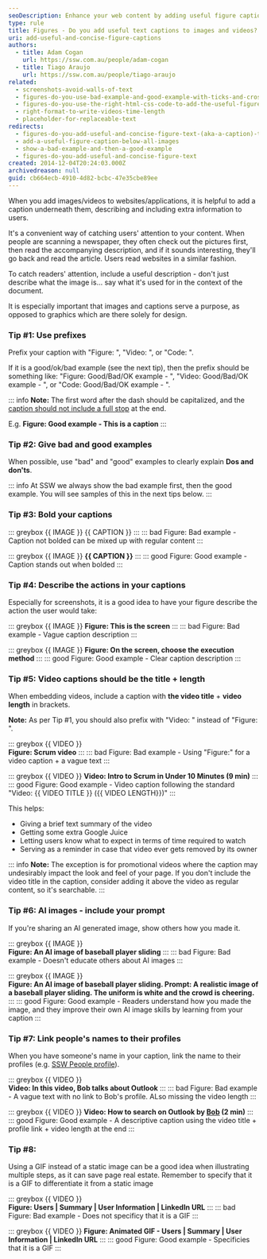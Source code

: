 ```yaml
---
seoDescription: Enhance your web content by adding useful figure captions to images and videos for better SEO and user engagement.
type: rule
title: Figures - Do you add useful text captions to images and videos?
uri: add-useful-and-concise-figure-captions
authors:
  - title: Adam Cogan
    url: https://ssw.com.au/people/adam-cogan
  - title: Tiago Araujo
    url: https://ssw.com.au/people/tiago-araujo
related:
  - screenshots-avoid-walls-of-text
  - figures-do-you-use-bad-example-and-good-example-with-ticks-and-crosses-in-captions
  - figures-do-you-use-the-right-html-css-code-to-add-the-useful-figure-caption
  - right-format-to-write-videos-time-length
  - placeholder-for-replaceable-text
redirects:
  - figures-do-you-add-useful-and-concise-figure-text-(aka-a-caption)-to-avoid-a-lot-of-text-over-images
  - add-a-useful-figure-caption-below-all-images
  - show-a-bad-example-and-then-a-good-example
  - figures-do-you-add-useful-and-concise-figure-text
created: 2014-12-04T20:24:03.000Z
archivedreason: null
guid: cb664ecb-4910-4d82-bcbc-47e35cbe89ee
---
```

When you add images/videos to websites/applications, it is helpful to add a caption underneath them, describing and including extra information to users.

It's a convenient way of catching users' attention to your content. When people are scanning a newspaper, they often check out the pictures first, then read the accompanying description, and if it sounds interesting, they'll go back and read the article. Users read websites in a similar fashion.

<!--endintro-->

To catch readers' attention, include a useful description - don't just describe what the image is... say what it's used for in the context of the document.

It is especially important that images and captions serve a purpose, as opposed to graphics which are there solely for design.

### Tip #1: Use prefixes

Prefix your caption with "Figure: ", "Video: ", or "Code: ".

If it is a good/ok/bad example (see the next tip), then the prefix should be something like: "Figure: Good/Bad/OK example - ", "Video: Good/Bad/OK example - ", or "Code: Good/Bad/OK example - ".

::: info
**Note:** The first word after the dash should be capitalized, and the [caption should not include a full stop](/avoid-full-stops-in-bullet-point-lists/) at the end.

E.g. **Figure: Good example - This is a caption**
:::

### Tip #2: Give bad and good examples

When possible, use "bad" and "good" examples to clearly explain **Dos and don'ts**.

::: info
At SSW we always show the bad example first, then the good example. You will see samples of this in the next tips below.
:::

### Tip #3: Bold your captions

::: greybox
{{ IMAGE }}
{{ CAPTION }}
:::
::: bad
Figure: Bad example - Caption not bolded can be mixed up with regular content
:::

::: greybox
{{ IMAGE }}
**{{ CAPTION }}**
:::
::: good
Figure: Good example - Caption stands out when bolded
:::

### Tip #4: Describe the actions in your captions

Especially for screenshots, it is a good idea to have your figure describe the action the user would take:

::: greybox
{{ IMAGE }}
**Figure: This is the screen**
:::
::: bad
Figure: Bad example - Vague caption description
:::

::: greybox
{{ IMAGE }}
**Figure: On the screen, choose the execution method**
:::
::: good
Figure: Good example - Clear caption description
:::

### Tip #5: Video captions should be the title + length

When embedding videos, include a caption with **the video title** + **video length** in brackets.

**Note:** As per Tip #1, you should also prefix with "Video: " instead of "Figure: ".

::: greybox
{{ VIDEO }}\
**Figure: Scrum video**
:::
::: bad
Figure: Bad example - Using "Figure:" for a video caption + a vague text
:::

::: greybox
{{ VIDEO }}
**Video: Intro to Scrum in Under 10 Minutes (9 min)**
:::
::: good
Figure: Good example - Video caption following the standard "Video: {{ VIDEO TITLE }} ({{ VIDEO LENGTH}})"
:::

This helps:

* Giving a brief text summary of the video
* Getting some extra Google Juice
* Letting users know what to expect in terms of time required to watch
* Serving as a reminder in case that video ever gets removed by its owner

::: info
**Note:** The exception is for promotional videos where the caption may undesirably impact the look and feel of your page. If you don't include the video title in the caption, consider adding it above the video as regular content, so it's searchable.
:::

### Tip #6: AI images - include your prompt

If you're sharing an AI generated image, show others how you made it.

::: greybox
{{ IMAGE }}\
**Figure: An AI image of baseball player sliding**
:::
::: bad
Figure: Bad example - Doesn't educate others about AI images
:::

::: greybox
{{ IMAGE }}\
**Figure: An AI image of baseball player sliding. Prompt: A realistic image of a baseball player sliding. The uniform is white and the crowd is cheering.**
:::
::: good
Figure: Good example - Readers understand how you made the image, and they improve their own AI image skills by learning from your caption
:::

### Tip #7: Link people's names to their profiles

When you have someone's name in your caption, link the name to their profiles (e.g. [SSW People profile](https://ssw.com.au/people)).

::: greybox
{{ VIDEO }}\
**Video: In this video, Bob talks about Outlook**
:::
::: bad
Figure: Bad example - A vague text with no link to Bob's profile. ALso missing the video length
:::

::: greybox
{{ VIDEO }}
**Video: How to search on Outlook by [Bob](https://ssw.com.au/people/sample) (2 min)**
:::
::: good
Figure: Good example - A descriptive caption using the video title + profile link + video length at the end
:::

### Tip #8: 

Using a GIF instead of a static image can be a good idea when illustrating multiple steps, as it can save page real estate. Remember to specify that it is a GIF to differentiate it from a static image

::: greybox
{{ VIDEO }}\
**Figure: Users | Summary | User Information | LinkedIn URL**
:::
::: bad
Figure: Bad example - Does not specificy that it is a GIF
:::

::: greybox
{{ VIDEO }}
**Figure: Animated GIF - Users | Summary | User Information | LinkedIn URL**
:::
::: good
Figure: Good example - Specificies that it is a GIF
:::
